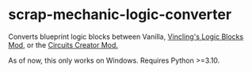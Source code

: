 # scrap-mechanic-logic-converter
Converts blueprint logic blocks between Vanilla, [Vincling's Logic Blocks Mod](https://steamcommunity.com/workshop/filedetails/?id=2568516747), or the [Circuits Creator Mod.](https://steamcommunity.com/sharedfiles/filedetails/?id=2289714402)

As of now, this only works on Windows.
Requires Python >=3.10.
